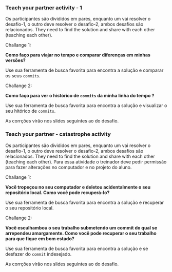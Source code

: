 ### Teach your partner activity - 1

Os participantes são divididos em pares, enquanto um vai resolver o desafio-1, o outro deve resolver o desafio-2, ambos desafios são relacionados.  They need to find the solution and share with each other (teaching each other).

Challange 1: 

**Como faço para viajar no tempo e comparar diferenças em minhas versões?** 

Use sua ferramenta de busca favorita para encontra a solução e comparar os seus `commits`. 

Challange 2:

**Como faço para ver o histórico de `commits` da minha linha do tempo ?**

Use sua ferramenta de busca favorita para encontra a solução e visualizar o seu hitórico de `commits`.



As corrções virâo nos slides seguintes ao do desafio.

### 

### Teach your partner - catastrophe activity

Os participantes são divididos em pares, enquanto um vai resolver o desafio-1, o outro deve resolver o desafio-2, ambos desafios são relacionados. They need to find the solution and share with each other (teaching each other). Para essa atividade o treinador deve pedir permissão para fazer alterações no computador e no projeto do aluno. 

Challange 1:

**Você tropeçou no seu computador e deletou acidentalmente o seu repositório local. Como você pode recuperá-lo?**

Use sua ferramenta de busca favorita para encontra a solução e recuperar o seu repositório local.

Challange 2:

**Você esculhambou o seu trabalho submetendo um commit do qual se arrependeu amargamente. Como você pode recuperar o seu trabalho para que fique em bom estado?**

Use sua ferramenta de busca favorita para encontra a solução e se desfazer do `commit` indesejado.



As corrções virâo nos slides seguintes ao do desafio.
